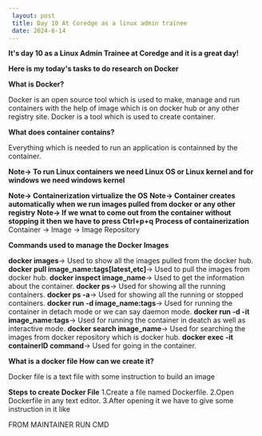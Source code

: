 ```yaml
---
 layout: post
 title: Day 10 At Coredge as a linux admin trainee
 date: 2024-6-14
---
```


**It's day 10 as a Linux Admin Trainee at Coredge and it is a great day!**

**Here is my today's tasks to do research on Docker**

**What is Docker?**

Docker is an open source tool which is used to  make, manage and run containers with the help of image which is on docker hub or any other registry site.
Docker is a tool which is used to create container.

**What does container contains?**

Everything which is needed to run an application is containned by the container.

**Note-> To run Linux containers we need Linux OS or Linux kernel and for windows we need windows kernel**

**Note-> Containerization virtualize the OS**
**Note-> Container creates automatically when we run images pulled from docker or any other registry**
**Note-> If we wnat to come out from the container without stopping it then we have to press Ctrl+p+q**
**Process of containerization**
Container -> Image -> Image Repository

**Commands used to manage the Docker Images**

**docker images**-> Used to show all the images pulled from the docker hub.
**docker pull image_name:tags[latest,etc]**-> Used to pull the images from docker hub.
**docker inspect image_name**-> Used to get the information about the container.
**docker ps**-> Used for showing all the running containers.
**docker ps -a**-> Used for showing all the running or stopped containers.
**docker run -d image_name:tags**-> Used for running the container in detach mode or we can say daemon mode.
**docker run -d -it image_name:tags**-> Used for running the container in deatch as well as interactive mode.
**docker search image_name**-> Used for searching the images from docker repository which is docker hub.
**docker exec -it containerID command**-> Used for going in the container.

**What is a docker file How can we create it?**

Docker file is a text file with some instruction to build an image

**Steps to create Docker File**
1.Create a file named Dockerfile.
2.Open Dockerfile in any text editor.
3.After opening it we have to give some instruction in it like 

FROM <baseimage>
MAINTAINER <NameOfTheMaintainer>
RUN <commandwhichyouwanttorunwhentheimageisbuild>
CMD <commandwhichyouwanttorunwhenanypersonsendstherequesttoitsIP>



